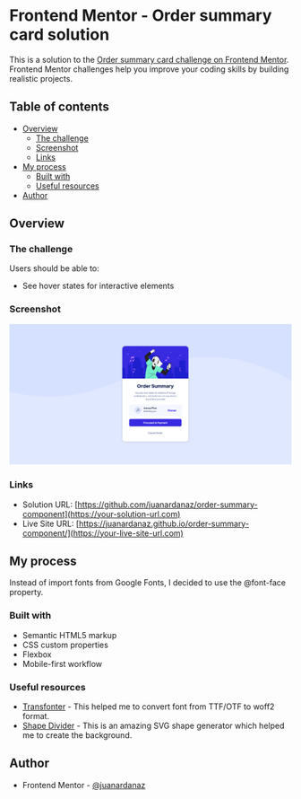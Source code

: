 # Frontend Mentor - Order summary card solution

This is a solution to the [Order summary card challenge on Frontend Mentor](https://www.frontendmentor.io/challenges/order-summary-component-QlPmajDUj). Frontend Mentor challenges help you improve your coding skills by building realistic projects. 

## Table of contents

- [Overview](#overview)
  - [The challenge](#the-challenge)
  - [Screenshot](#screenshot)
  - [Links](#links)
- [My process](#my-process)
  - [Built with](#built-with)
  - [Useful resources](#useful-resources)
- [Author](#author)

## Overview

### The challenge

Users should be able to:

- See hover states for interactive elements

### Screenshot

![](./images/screenshot.png)

### Links

- Solution URL: [https://github.com/juanardanaz/order-summary-component](https://your-solution-url.com)
- Live Site URL: [https://juanardanaz.github.io/order-summary-component/](https://your-live-site-url.com)

## My process

Instead of import fonts from Google Fonts, I decided to use the @font-face property.

### Built with

- Semantic HTML5 markup
- CSS custom properties
- Flexbox
- Mobile-first workflow

### Useful resources

- [Transfonter](https://transfonter.org/) - This helped me to convert font from TTF/OTF to woff2 format.
- [Shape Divider](https://www.shapedivider.app/) - This is an amazing SVG shape generator which helped me to create the background.

## Author

- Frontend Mentor - [@juanardanaz](https://www.frontendmentor.io/profile/juanardanaz)

